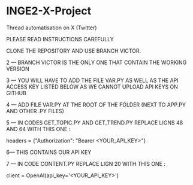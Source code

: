 # INGE2-X-Project

Thread automatisation on X (Twitter) 


PLEASE READ INSTRUCTIONS CAREFULLY 

CLONE THE REPOSITORY AND USE BRANCH VICTOR. 

2 — BRANCH VICTOR IS THE ONLY ONE THAT CONTAIN THE WORKING VERSION 

3 — YOU WILL HAVE TO ADD THE FILE VAR.PY AS WELL AS THE API ACCESS KEY LISTED BELOW AS WE CANNOT UPLOAD API KEYS ON GITHUB 

4 — ADD FILE VAR.PY AT THE ROOT OF THE FOLDER (NEXT TO APP.PY AND OTHER .PY FILES)

5 — IN CODES GET_TOPIC.PY AND GET_TREND.PY REPLACE LIGNS 48 AND 64 WITH THIS ONE : 

headers = {"Authorization": "Bearer <YOUR_API_KEY>"}

6— THIS CONTAINS OUR API KEY 

7 — IN CODE CONTENT.PY REPLACE LIGN 20 WITH THIS ONE : 

client = OpenAI(api_key='<YOUR_API_KEY>')

